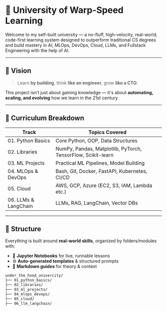 # 🚀 University of Warp-Speed Learning

Welcome to my self-built university — a no-fluff, high-velocity, real-world, code-first learning system designed to outperform traditional CS degrees and build mastery in AI, MLOps, DevOps, Cloud, LLMs, and Fullstack Engineering with the help of AI.

---

## 🎯 Vision

> Learn **by building**, think **like an engineer**, grow **like a CTO**.

This project isn’t just about gaining knowledge — it's about **automating, scaling, and evolving** how we learn in the 21st century.

---

## 🧠 Curriculum Breakdown

| Track | Topics Covered |
|-------|----------------|
| 01. Python Basics | Core Python, OOP, Data Structures |
| 02. Libraries | NumPy, Pandas, Matplotlib, PyTorch, TensorFlow, Scikit-learn |
| 03. ML Projects | Practical ML Pipelines, Model Building |
| 04. MLOps & DevOps | Bash, Git, Docker, FastAPI, Kubernetes, CI/CD |
| 05. Cloud | AWS, GCP, Azure (EC2, S3, IAM, Lambda etc.) |
| 06. LLMs & LangChain | LLMs, RAG, LangChain, Vector DBs |

---

## 🧰 Structure

Everything is built around **real-world skills**, organized by folders/modules with:

- 📒 **Jupyter Notebooks** for live, runnable lessons
- ⚙️ **Auto-generated templates** & structured prompts
- 📘 **Markdown guides** for theory & context

```bash
under_the_hood_univercity/
├── 01_python_basics/
├── 02_libraries/
├── 03_ml_projects/
├── 04_mlops_devops/
├── 05_cloud/
├── 06_llm_langchain/
